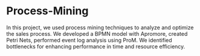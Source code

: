 # Process-Mining
In this project, we used process mining techniques to analyze and optimize the sales process. We developed a BPMN model with Apromore, created Petri Nets, performed event log analysis using ProM. We identified bottlenecks for enhancing performance in time and resource efficiency.
